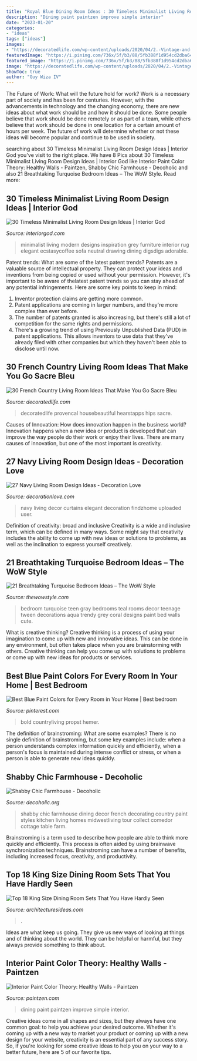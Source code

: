 ```yaml
---
title: "Royal Blue Dining Room Ideas : 30 Timeless Minimalist Living Room Design Ideas"
description: "Dining paint paintzen improve simple interior"
date: "2023-01-20"
categories:
- "ideas"
tags: ["ideas"]
images:
- "https://decoratedlife.com/wp-content/uploads/2020/04/2.-Vintage-and-Designer-Looks-683x1024.jpg"
featuredImage: "https://i.pinimg.com/736x/5f/b3/88/5fb388f1d954cd2dba6458ca311c9586.jpg"
featured_image: "https://i.pinimg.com/736x/5f/b3/88/5fb388f1d954cd2dba6458ca311c9586.jpg"
image: "https://decoratedlife.com/wp-content/uploads/2020/04/2.-Vintage-and-Designer-Looks-683x1024.jpg"
ShowToc: true
author: "Guy Wiza IV"
---
```



The Future of Work: What will the future hold for work?
Work is a necessary part of society and has been for centuries. However, with the advancements in technology and the changing economy, there are new ideas about what work should be and how it should be done. Some people believe that work should be done remotely or as part of a team, while others believe that work should be done in one location for a certain amount of hours per week. The future of work will determine whether or not these ideas will become popular and continue to be used in society.

	

		
searching about 30 Timeless Minimalist Living Room Design Ideas | Interior God you've visit to the right place. We have 8 Pics about 30 Timeless Minimalist Living Room Design Ideas | Interior God like Interior Paint Color Theory: Healthy Walls - Paintzen, Shabby Chic Farmhouse - Decoholic and also 21 Breathtaking Turquoise Bedroom Ideas – The WoW Style. Read more:
		
    
## 30 Timeless Minimalist Living Room Design Ideas | Interior God

<img loading=lazy src="http://interiorgod.com/wp-content/uploads/2016/05/modern-minimalist-living-room-design-ideas.jpg" onerror="this.onerror=null;this.src='https://tse3.mm.bing.net/th?id=OIP.hBWVov6w3FOIG4CnC6-xFwHaLH&amp;pid=15.1';" alt="30 Timeless Minimalist Living Room Design Ideas | Interior God">

_Source: interiorgod.com_

>minimalist living modern designs inspiration grey furniture interior rug elegant ecstasycoffee sofa neutral drawing dining digsdigs adorable. 

	

Patent trends: What are some of the latest patent trends?
Patents are a valuable source of intellectual property. They can protect your ideas and inventions from being copied or used without your permission. However, it's important to be aware of thelatest patent trends so you can stay ahead of any potential infringements. Here are some key points to keep in mind: 
1. Inventor protection claims are getting more common. 
2. Patent applications are coming in larger numbers, and they're more complex than ever before. 
3. The number of patents granted is also increasing, but there's still a lot of competition for the same rights and permissions. 
4. There's a growing trend of using Previously Unpublished Data (PUD) in patent applications. This allows inventors to use data that they've already filed with other companies but which they haven't been able to disclose until now.

    
## 30 French Country Living Room Ideas That Make You Go Sacre Bleu

<img loading=lazy src="https://decoratedlife.com/wp-content/uploads/2020/04/2.-Vintage-and-Designer-Looks-683x1024.jpg" onerror="this.onerror=null;this.src='https://tse4.mm.bing.net/th?id=OIP.mMIOKgULi2ciB9T0N5iA8AHaLG&amp;pid=15.1';" alt="30 French Country Living Room Ideas That Make You Go Sacre Bleu">

_Source: decoratedlife.com_

>decoratedlife provencal housebeautiful hearstapps hips sacre. 

	

Causes of Innovation: How does innovation happen in the business world?
Innovation happens when a new idea or product is developed that can improve the way people do their work or enjoy their lives. There are many causes of innovation, but one of the most important is creativity.

    
## 27 Navy Living Room Design Ideas - Decoration Love

<img loading=lazy src="http://www.decorationlove.com/wp-content/uploads/2016/09/Navy-Blue-Living-Room-Curtains.jpg" onerror="this.onerror=null;this.src='https://tse4.mm.bing.net/th?id=OIP.KepVRcMv43u4sKxvP2Ce7AHaJ3&amp;pid=15.1';" alt="27 Navy Living Room Design Ideas - Decoration Love">

_Source: decorationlove.com_

>navy living decor curtains elegant decoration findzhome uploaded user. 

	

Definition of creativity: broad and inclusive
Creativity is a wide and inclusive term, which can be defined in many ways. Some might say that creativity includes the ability to come up with new ideas or solutions to problems, as well as the inclination to express yourself creatively.

    
## 21 Breathtaking Turquoise Bedroom Ideas – The WoW Style

<img loading=lazy src="http://thewowstyle.com/wp-content/uploads/2016/07/Turquoise-gray-and-white-teen-bedroom.jpg" onerror="this.onerror=null;this.src='https://tse3.mm.bing.net/th?id=OIP.tzBj4Fy7sWPqZLRb__tHjQHaJ4&amp;pid=15.1';" alt="21 Breathtaking Turquoise Bedroom Ideas – The WoW Style">

_Source: thewowstyle.com_

>bedroom turquoise teen gray bedrooms teal rooms decor teenage tween decorations aqua trendy grey coral designs paint bed walls cute. 

	

What is creative thinking?
Creative thinking is a process of using your imagination to come up with new and innovative ideas. This can be done in any environment, but often takes place when you are brainstorming with others. Creative thinking can help you come up with solutions to problems or come up with new ideas for products or services.

    
## Best Blue Paint Colors For Every Room In Your Home | Best Bedroom

<img loading=lazy src="https://i.pinimg.com/736x/5f/b3/88/5fb388f1d954cd2dba6458ca311c9586.jpg" onerror="this.onerror=null;this.src='https://tse1.mm.bing.net/th?id=OIP.RAdHnw6uonqi_f6t-WG5QwHaLH&amp;pid=15.1';" alt="Best Blue Paint Colors for Every Room in Your Home | Best bedroom">

_Source: pinterest.com_

>bold countryliving propst hemer. 

	

The definition of brainstroming: What are some examples?
There is no single definition of brainstroming, but some key examples include: when a person understands complex information quickly and efficiently, when a person's focus is maintained during intense conflict or stress, or when a person is able to generate new ideas quickly.

    
## Shabby Chic Farmhouse - Decoholic

<img loading=lazy src="http://decoholic.org/wp-content/uploads/2014/11/Shabby-Chic-Farmhouse-2.jpg" onerror="this.onerror=null;this.src='https://tse4.mm.bing.net/th?id=OIP.lIDf51SMovt5vtgLd1b-JAHaJ_&amp;pid=15.1';" alt="Shabby Chic Farmhouse - Decoholic">

_Source: decoholic.org_

>shabby chic farmhouse dining decor french decorating country paint styles kitchen living homes midwestliving tour collect comedor cottage table farm. 

	

Brainstroming is a term used to describe how people are able to think more quickly and efficiently. This process is often aided by using brainwave synchronization techniques. Brainstroming can have a number of benefits, including increased focus, creativity, and productivity.

    
## Top 18 King Size Dining Room Sets That You Have Hardly Seen

<img loading=lazy src="https://architecturesideas.com/wp-content/uploads/2017/08/18-14.jpg" onerror="this.onerror=null;this.src='https://tse4.mm.bing.net/th?id=OIP.VZjwc-BhQikYQxngCS7ICgHaE0&amp;pid=15.1';" alt="Top 18 King Size Dining Room Sets That You Have Hardly Seen">

_Source: architecturesideas.com_

>. 

	

Ideas are what keep us going. They give us new ways of looking at things and of thinking about the world. They can be helpful or harmful, but they always provide something to think about.

    
## Interior Paint Color Theory: Healthy Walls - Paintzen

<img loading=lazy src="https://www.paintzen.com/wp-content/uploads/2019/03/slate-blue-dining-room-paintzen.jpg" onerror="this.onerror=null;this.src='https://tse1.mm.bing.net/th?id=OIP.5aXI-_Q9q6AnuJ0Iw0U7oQHaE8&amp;pid=15.1';" alt="Interior Paint Color Theory: Healthy Walls - Paintzen">

_Source: paintzen.com_

>dining paint paintzen improve simple interior. 

	

Creative ideas come in all shapes and sizes, but they always have one common goal: to help you achieve your desired outcome. Whether it's coming up with a new way to market your product or coming up with a new design for your website, creativity is an essential part of any success story. So, if you're looking for some creative ideas to help you on your way to a better future, here are 5 of our favorite tips.

